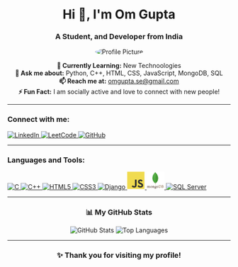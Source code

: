 <h1 align="center">Hi 👋, I'm Om Gupta</h1>
<h3 align="center">A Student, and Developer from India</h3>

<p align="center">
  <img src="https://via.placeholder.com/150" alt="Profile Picture" style="border-radius: 50%;"/>
</p>

<p align="center">
  <strong>🌱 Currently Learning:</strong> New Technoologies<br>
  <strong>💬 Ask me about:</strong> Python, C++, HTML, CSS, JavaScript, MongoDB, SQL<br>
  <strong>📫 Reach me at:</strong> <a href="mailto:omgupta.se@gmail.com">omgupta.se@gmail.com</a><br>
  <strong>⚡ Fun Fact:</strong> I am socially active and love to connect with new people!
</p>

---

<h3 align="left">Connect with me:</h3>
<p align="left">
  <a href="https://linkedin.com/in/omguptacse" target="_blank">
    <img src="https://raw.githubusercontent.com/rahuldkjain/github-profile-readme-generator/master/src/images/icons/Social/linked-in-alt.svg" alt="LinkedIn" height="30" width="40" />
  </a>
  <a href="https://leetcode.com/omgupta22022002" target="_blank">
    <img src="https://raw.githubusercontent.com/rahuldkjain/github-profile-readme-generator/master/src/images/icons/Social/leet-code.svg" alt="LeetCode" height="30" width="40" />
  </a>
  <a href="https://github.com/omgupta2202" target="_blank">
    <img src="https://img.icons8.com/ios-filled/50/000000/github.png" alt="GitHub" height="30" width="40" />
  </a>
</p>

---

<h3 align="left">Languages and Tools:</h3>
<p align="left">
  <a href="https://en.wikipedia.org/wiki/C_(programming_language)" target="_blank">
    <img src="https://img.shields.io/badge/C-00599C?style=for-the-badge&logo=c&logoColor=white" alt="C" />
  </a>
  <a href="https://en.wikipedia.org/wiki/C%2B%2B" target="_blank">
    <img src="https://img.shields.io/badge/C++-00599C?style=for-the-badge&logo=c%2B%2B&logoColor=white" alt="C++" />
  </a>
  <a href="https://en.wikipedia.org/wiki/HTML5" target="_blank">
    <img src="https://img.shields.io/badge/HTML5-E34F26?style=for-the-badge&logo=html5&logoColor=white" alt="HTML5" />
  </a>
  <a href="https://en.wikipedia.org/wiki/Cascading_Style_Sheets" target="_blank">
    <img src="https://img.shields.io/badge/CSS3-1572B6?style=for-the-badge&logo=css3&logoColor=white" alt="CSS3" />
  </a>
  <a href="https://www.djangoproject.com/" target="_blank">
    <img src="https://img.shields.io/badge/Django-092E20?style=for-the-badge&logo=django&logoColor=white" alt="Django" />
  </a>
  <a href="https://developer.mozilla.org/en-US/docs/Web/JavaScript" target="_blank">
    <img src="https://raw.githubusercontent.com/devicons/devicon/master/icons/javascript/javascript-original.svg" alt="JavaScript" width="40" height="40"/>
  </a>
  <a href="https://www.mongodb.com/" target="_blank">
    <img src="https://raw.githubusercontent.com/devicons/devicon/master/icons/mongodb/mongodb-original-wordmark.svg" alt="MongoDB" width="40" height="40"/>
  </a>
  <a href="https://www.microsoft.com/en-us/sql-server" target="_blank">
    <img src="https://www.svgrepo.com/show/303229/microsoft-sql-server-logo.svg" alt="SQL Server" width="40" height="40"/>
  </a>
</p>

---

<h3 align="center">📊 My GitHub Stats</h3>
<div align="center">
  <img src="https://github-readme-stats.vercel.app/api?username=omgupta2202&show_icons=true&theme=dark&hide_border=true" alt="GitHub Stats" />
  <img src="https://github-readme-stats.vercel.app/api/top-langs/?username=omgupta2202&theme=dark&hide_border=true&include_all_commits=false&count_private=false&layout=compact" alt="Top Languages" />
</div>

---

<h3 align="center">✨ Thank you for visiting my profile!</h3>
